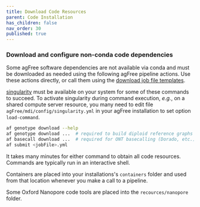 ```yaml
---
title: Download Code Resources
parent: Code Installation
has_children: false
nav_order: 30
published: true
---
```


### Download and configure non-conda code dependencies

Some agFree software dependencies are not available via conda
and must be downloaded as needed using the following
agFree pipeline actions. Use these actions directly, or
call them using the [download job file templates](44_job-file-templates/download).

[singularity](https://docs.sylabs.io/guides/latest/user-guide/) 
must be available on your system for some of these commands to succeed.
To activate singularity during command execution, _e.g._, on a shared compute
server resource, you many need to edit file 
`agFree/mdi/config/singularity.yml` in your agFree installation
to set option `load-command`.

```sh
af genotype download --help
af genotype download ...  # required to build diploid reference graphs (cactus, etc.)
af basecall download ...  # required for ONT basecalling (Dorado, etc.)
af submit <jobFile>.yml
```

It takes many minutes for either command to obtain all code resources.
Commands are typically run in an interactive shell.

Containers are placed into your installations's `containers` folder
and used from that location whenever you make a call to a pipeline.

Some Oxford Nanopore code tools are placed into the `recources/nanopore` folder.
